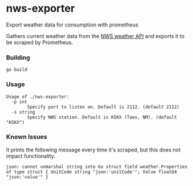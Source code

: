 # nws-exporter
Export weather data for consumption with prometheus

Gathers current weather data from the [NWS weather API](https://www.weather.gov/documentation/services-web-api#/) and exports it to be scraped by Prometheus.

### Building

```shell
go build
```

### Usage

```shell
Usage of ./nws-exporter:
  -p int
        Specify port to listen on. Default is 2112. (default 2112)
  -s string
        Specify NWS station. Default is KSKX (Taos, NM). (default "KSKX")
```

### Known Issues

It prints the following message every time it's scraped, but this does not impact functionality.

```
json: cannot unmarshal string into Go struct field weather.Properties of type struct { UnitCode string "json:'unitCode'"; Value float64 "json:'value'" }
```
